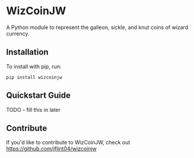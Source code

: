 WizCoinJW
======

A Python module to represent the galleon, sickle, and knut coins of wizard currency.

Installation
------------

To install with pip, run:

    pip install wizcoinjw

Quickstart Guide
----------------

TODO - fill this in later

Contribute
----------

If you'd like to contribute to WizCoinJW, check out https://github.com/jflint04/wizcoinjw
